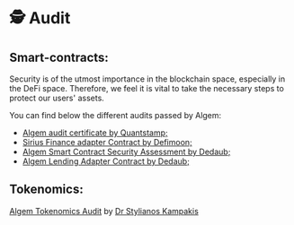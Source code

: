 # 🕵 Audit

## Smart-contracts:&#x20;

Security is of the utmost importance in the blockchain space, especially in the DeFi space. Therefore, we feel it is vital to take the necessary steps to protect our users' assets.

You can find below the different audits passed by Algem:

* [Algem audit certificate by Quantstamp;](https://github.com/AlgemDeFi/audits/blob/main/Quantstamp%20Security%20Assessment%20Certificate%20-%20Liquid%20Staking.pdf)
* [Sirius Finance adapter Contract by Defimoon;](https://github.com/AlgemDeFi/audits/blob/main/Defimoon%20Smart%20Contract%20Audit%20Report%20-%20SiriusHandler.sol.pdf)
* [Algem Smart Contract Security Assessment by Dedaub;](https://github.com/AlgemDeFi/audits/blob/main/Dedaub%20Smart%20Contract%20Security%20Assessment%20-%20Liquid%20dApp%20Staking%20%26%20nASTR%20Hub.pdf)
* [Algem Lending Adapter Contract by Dedaub;](https://github.com/AlgemDeFi/audits/blob/main/Dedaub%20Smart%20Contract%20Security%20Assessment%20-%20Lending%20Adapter.pdf)

## Tokenomics:

[Algem Tokenomics Audit](https://github.com/AlgemDeFi/audits/blob/main/Algem%20Tokenomic%20Audit%20by%20Dr%20Stylianos%20Kampakis.pdf) by [Dr Stylianos Kampakis](https://uk.linkedin.com/in/dr-stylianos-kampakis)
